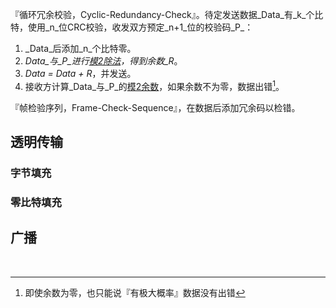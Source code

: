 『循环冗余校验，Cyclic-Redundancy-Check』。待定发送数据_Data_有_k_个比特，使用_n_位CRC校验，收发双方预定_n+1_位的校验码_P_：

1. _Data_后添加_n_个比特零。
2. _Data_与_P_进行[模2除法]()，得到余数_R_。
3. _Data = Data + R_，并发送。
4. 接收方计算_Data_与_P_的[模2余数]()，如果余数不为零，数据出错[^1]。

『帧检验序列，Frame-Check-Sequence』，在数据后添加冗余码以检错。

## 透明传输

### 字节填充

### 零比特填充

## 广播



 



[^1]:即使余数为零，也只能说『有极大概率』数据没有出错
